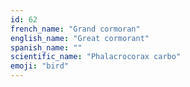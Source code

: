 ```yaml
---
id: 62
french_name: "Grand cormoran"
english_name: "Great cormorant"
spanish_name: ""
scientific_name: "Phalacrocorax carbo"
emoji: "bird"
---
```

